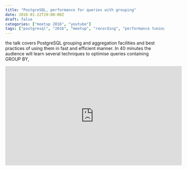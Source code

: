 ```yaml
---
title: "PostgreSQL, performance for queries with grouping"
date: 2016-01-22T19:00:00Z
draft: false
categories: ["meetup 2016", "youtube"]
tags: ["postgresql", "2016", "meetup", "recording", "performance tuning"]
---
```


the talk covers PostgreSQL grouping and aggregation facilities and best practices of using them in fast and efficient manner. In 40 minutes the audience will learn several techniques to optimise queries containing GROUP BY, 

<iframe width="560" height="315" src="https://www.youtube.com/embed/_IaRhLLQfQk" frameborder="0" allow="autoplay; encrypted-media" allowfullscreen></iframe>